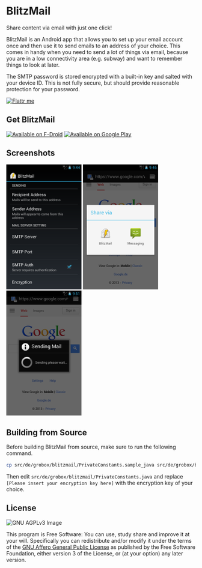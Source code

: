BlitzMail
=========
Share content via email with just one click!

BlitzMail is an Android app that allows you to set up your email account once
and then use it to send emails to an address of your choice. This comes in handy when you need to send a lot of things via email, because you are in a low connectivity area (e.g. subway) and want to remember things to look at later.

The SMTP password is stored encrypted with a built-in key and salted with your device ID.
This is not fully secure, but should provide reasonable protection for your password.

[![Flattr me](https://api.flattr.com/button/flattr-badge-large.png)](https://flattr.com/thing/1217295)

Get BlitzMail
-------------

[![Available on F-Droid](https://f-droid.org/wiki/images/c/c4/F-Droid-button_available-on.png)](https://f-droid.org/repository/browse/?fdid=de.grobox.blitzmail)
[![Available on Google Play](https://developer.android.com/images/brand/en_app_rgb_wo_45.png)](https://play.google.com/store/apps/details?id=de.grobox.blitzmail)

Screenshots
-----------

[<img src="/artwork/MainActivity.png" width="200">](/artwork/MainActivity.png)
[<img src="/artwork/ShareVia.png" width="200">](/artwork/ShareVia.png)
[<img src="/artwork/SendMailActivity.png" width="200">](/artwork/SendMailActivity.png)

Building from Source
--------------------
Before building BlitzMail from source, make sure to run the following command.

```bash
cp src/de/grobox/blitzmail/PrivateConstants.sample_java src/de/grobox/blitzmail/PrivateConstants.java
```

Then edit `src/de/grobox/blitzmail/PrivateConstants.java` and replace `[Please insert your encryption key here]` with the encryption key of your choice.

License
-------

![GNU AGPLv3 Image](https://www.gnu.org/graphics/agplv3-88x31.png)

This program is Free Software: You can use, study share and improve it at your
will. Specifically you can redistribute and/or modify it under the terms of the
[GNU Affero General Public License](https://www.gnu.org/licenses/agpl.html) as
published by the Free Software Foundation, either version 3 of the License, or
(at your option) any later version.

